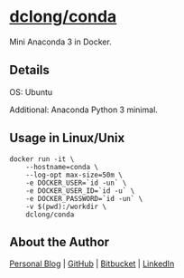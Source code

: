 # [dclong/conda](https://hub.docker.com/r/dclong/conda/)

Mini Anaconda 3 in Docker. 

## Details 

OS: Ubuntu

Additional: Anaconda Python 3 minimal.

## Usage in Linux/Unix

```
docker run -it \
    --hostname=conda \
    --log-opt max-size=50m \
    -e DOCKER_USER=`id -un` \
    -e DOCKER_USER_ID=`id -u` \
    -e DOCKER_PASSWORD=`id -un` \
    -v $(pwd):/workdir \
    dclong/conda
```


## About the Author

[Personal Blog](http://www.legendu.net)   |   [GitHub](https://github.com/dclong)   |   [Bitbucket](https://bitbucket.org/dclong/)   |   [LinkedIn](http://www.linkedin.com/in/ben-chuanlong-du-1239b221/)
